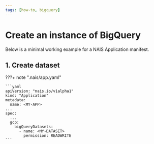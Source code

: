 ```yaml
---
tags: [how-to, bigquery]
---
```


# Create an instance of BigQuery

Below is a minimal working example for a NAIS Application manifest.

## 1. Create dataset
???+ note ".nais/app.yaml"

    ```yaml
    apiVersion: "nais.io/v1alpha1"
    kind: "Application"
    metadata:
      name: <MY-APP>
    ...
    spec:
      ...
      gcp:
        bigQueryDatasets:
          - name: <MY-DATASET>
            permission: READWRITE
    ```